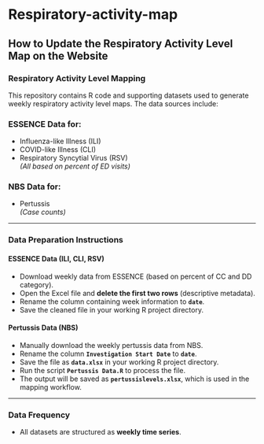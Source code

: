# Respiratory-activity-map

## How to Update the Respiratory Activity Level Map on the Website

### Respiratory Activity Level Mapping

This repository contains R code and supporting datasets used to generate weekly respiratory activity level maps. The data sources include:

### ESSENCE Data for:
- Influenza-like Illness (ILI)
- COVID-like Illness (CLI)
- Respiratory Syncytial Virus (RSV)  
  *(All based on percent of ED visits)*

### NBS Data for:
- Pertussis  
  *(Case counts)*

---

### Data Preparation Instructions

#### ESSENCE Data (ILI, CLI, RSV)
- Download weekly data from ESSENCE (based on percent of CC and DD category).
- Open the Excel file and **delete the first two rows** (descriptive metadata).
- Rename the column containing week information to **`date`**.
- Save the cleaned file in your working R project directory.

#### Pertussis Data (NBS)
- Manually download the weekly pertussis data from NBS.
- Rename the column **`Investigation Start Date`** to **`date`**.
- Save the file as **`data.xlsx`** in your working R project directory.
- Run the script **`Pertussis Data.R`** to process the file.
- The output will be saved as **`pertussislevels.xlsx`**, which is used in the mapping workflow.

---

### Data Frequency
- All datasets are structured as **weekly time series**.
